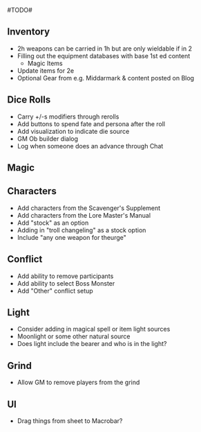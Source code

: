 #TODO#

Inventory
-
- 2h weapons can be carried in 1h but are only wieldable if in 2
- Filling out the equipment databases with base 1st ed content
  - Magic Items
- Update items for 2e
- Optional Gear from e.g. Middarmark & content posted on Blog

Dice Rolls
- 
- Carry +/-s modifiers through rerolls
- Add buttons to spend fate and persona after the roll
- Add visualization to indicate die source
- GM Ob builder dialog
- Log when someone does an advance through Chat

Magic
- 
Characters
-
- Add characters from the Scavenger's Supplement
- Add characters from the Lore Master's Manual
- Add "stock" as an option
- Adding in "troll changeling" as a stock option
- Include "any one weapon for theurge"

Conflict
-
- Add ability to remove participants
- Add ability to select Boss Monster
- Add "Other" conflict setup

Light 
-
- Consider adding in magical spell or item light sources
- Moonlight or some other natural source
- Does light include the bearer and who is in the light?

Grind
-
- Allow GM to remove players from the grind

UI
-
- Drag things from sheet to Macrobar?
